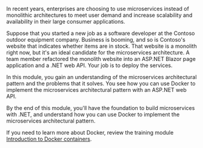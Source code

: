 In recent years, enterprises are choosing to use microservices instead of monolithic architectures to meet user demand and increase scalability and availability in their large consumer applications.

Suppose that you started a new job as a software developer at the Contoso outdoor equipment company. Business is booming, and so is Contoso's website that indicates whether items are in stock. That website is a monolith right now, but it's an ideal candidate for the microservices architecture. A team member refactored the monolith website into an ASP.NET Blazor page application and a .NET web API. Your job is to deploy the services.

In this module, you gain an understanding of the microservices architectural pattern and the problems that it solves. You see how you can use Docker to implement the microservices architectural pattern with an ASP.NET web API.

By the end of this module, you'll have the foundation to build microservices with .NET, and understand how you can use Docker to implement the microservices architectural pattern.

If you need to learn more about Docker, review the training module [Introduction to Docker containers](/training/modules/intro-to-docker-containers/).
